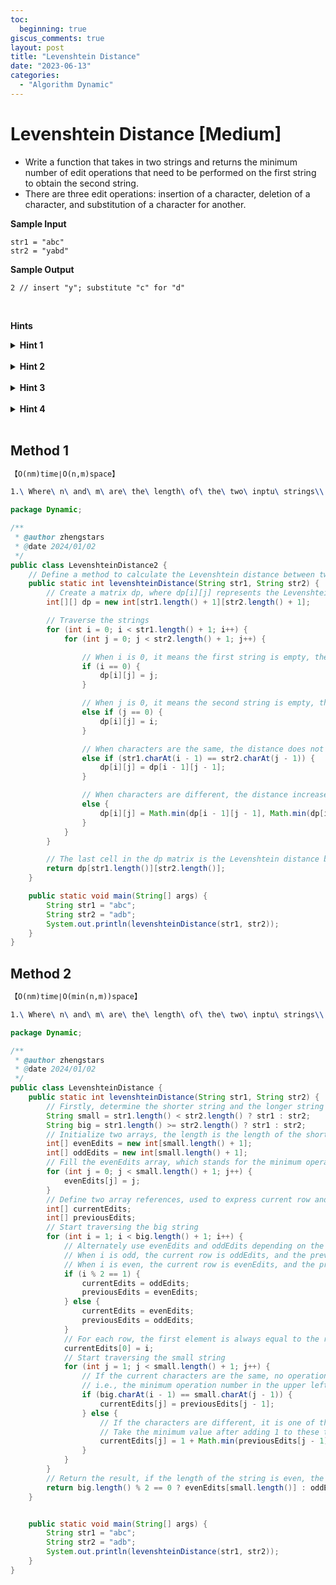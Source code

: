 ```yaml
---
toc:
  beginning: true
giscus_comments: true
layout: post
title: "Levenshtein Distance"
date: "2023-06-13"
categories:
  - "Algorithm Dynamic"
---
```



# Levenshtein Distance [Medium]

- Write a function that takes in two strings and returns the minimum number of edit operations that need to be performed on the first string to obtain the second string.
- There are three edit operations: insertion of a character, deletion of a character, and substitution of a character for another.

**Sample Input**

```
str1 = "abc"
str2 = "yabd"
```

**Sample Output**

```
2 // insert "y"; substitute "c" for "d"
```

<br>

**Hints**
<br>

<details> <summary><b>Hint 1</b></summary>
    <br>
    <i><strong>Try building a two-dimensional array of the minimum numbers of edits for pairs of substrings of the input strings. Let the rows of the array represent substrings of the second input string str2. Let the first row represent the empty string. Let each row i thereafter represent the substrings of str2 from 0 to i, with i excluded. Let the columns similarly represent the first input string str1. </strong></i>
</details>

<br>

<details> <summary><b>Hint 2</b></summary>
    <br>
    <i><strong>Build up the array mentioned in Hint #1 one row at a time. In other words, find the minimum numbers of edits between all the substrings of str1 represented by the columns and the empty string represented by the first row, then between all the substrings of str1 represented by the columns and the first letter of str2 represented by the second row, etc., until you compare both full strings. Find a formula that relates the minimum number of edits at any given point to previous numbers. </strong></i>
</details>

<br>

<details> <summary><b>Hint 3</b></summary>
    <br>
    <i><strong>At any position (i, j) in the two-dimensional array, if str2[i] is equal to str1[j], then the edit distance at position (i, j) is equal to the one at position (i - 1, j - 1), since adding str2[i] and str1[j] to the substrings represented at position (i - 1, j - 1) does not require any additional edit operation. If str2[i] is not equal to str1[j] however, then the edit distance at position (i, j) is equal to 1 + the minimum of the edit distances at positions (i - 1, j), (i, j - 1), and (i - 1, j - 1). Why is that the case? </strong></i>
</details>

<br>

<details> <summary><b>Hint 4</b></summary>
    <br>
    <i><strong>Do you really need to store the entire two-dimensional array mentioned in Hint #1? Identify what stored values you actually use throughout the process of building the array and come up with a way of storing only what you need and nothing more. </strong></i>
</details>

<br>

## Method 1

```tex
【O(nm)time∣O(n,m)space】
```

```tex
1.\ Where\ n\ and\ m\ are\ the\ length\ of\ the\ two\ inptu\ strings\\
```

```java
package Dynamic;

/**
 * @author zhengstars
 * @date 2024/01/02
 */
public class LevenshteinDistance2 {
    // Define a method to calculate the Levenshtein distance between two strings
    public static int levenshteinDistance(String str1, String str2) {
        // Create a matrix dp, where dp[i][j] represents the Levenshtein distance between the first i characters of str1 and the first j characters of str2
        int[][] dp = new int[str1.length() + 1][str2.length() + 1];

        // Traverse the strings
        for (int i = 0; i < str1.length() + 1; i++) {
            for (int j = 0; j < str2.length() + 1; j++) {

                // When i is 0, it means the first string is empty, the distance is j, that is the length of the second string
                if (i == 0) {
                    dp[i][j] = j;
                }

                // When j is 0, it means the second string is empty, the distance is i, that is the length of the first string
                else if (j == 0) {
                    dp[i][j] = i;
                }

                // When characters are the same, the distance does not change
                else if (str1.charAt(i - 1) == str2.charAt(j - 1)) {
                    dp[i][j] = dp[i - 1][j - 1];
                }

                // When characters are different, the distance increases by 1, and it becomes the minimum value of the three adjacent cells plus one
                else {
                    dp[i][j] = Math.min(dp[i - 1][j - 1], Math.min(dp[i][j - 1], dp[i - 1][j])) + 1;
                }
            }
        }

        // The last cell in the dp matrix is the Levenshtein distance between the two strings
        return dp[str1.length()][str2.length()];
    }

    public static void main(String[] args) {
        String str1 = "abc";
        String str2 = "adb";
        System.out.println(levenshteinDistance(str1, str2));
    }
}
```



## Method 2

```tex
【O(nm)time∣O(min(n,m))space】
```

```tex
1.\ Where\ n\ and\ m\ are\ the\ length\ of\ the\ two\ inptu\ strings\\
```

```java
package Dynamic;

/**
 * @author zhengstars
 * @date 2024/01/02
 */
public class LevenshteinDistance {
    public static int levenshteinDistance(String str1, String str2) {
        // Firstly, determine the shorter string and the longer string
        String small = str1.length() < str2.length() ? str1 : str2;
        String big = str1.length() >= str2.length() ? str1 : str2;
        // Initialize two arrays, the length is the length of the shorter string + 1
        int[] evenEdits = new int[small.length() + 1];
        int[] oddEdits = new int[small.length() + 1];
        // Fill the evenEdits array, which stands for the minimum operating number for the first j characters of the small string to become the empty string, i.e., deleting j times
        for (int j = 0; j < small.length() + 1; j++) {
            evenEdits[j] = j;
        }
        // Define two array references, used to express current row and previous row
        int[] currentEdits;
        int[] previousEdits;
        // Start traversing the big string
        for (int i = 1; i < big.length() + 1; i++) {
            // Alternately use evenEdits and oddEdits depending on the parity of i,
            // When i is odd, the current row is oddEdits, and the previous row is evenEdits
            // When i is even, the current row is evenEdits, and the previous row is oddEdits
            if (i % 2 == 1) {
                currentEdits = oddEdits;
                previousEdits = evenEdits;
            } else {
                currentEdits = evenEdits;
                previousEdits = oddEdits;
            }
            // For each row, the first element is always equal to the row number, which is the minimum operation number required for the first i characters of the big string to become empty string, i.e., deleting i times
            currentEdits[0] = i;
            // Start traversing the small string
            for (int j = 1; j < small.length() + 1; j++) {
                // If the current characters are the same, no operation is needed,
                // i.e., the minimum operation number in the upper left corner, i.e., previousEdits[j - 1]
                if (big.charAt(i - 1) == small.charAt(j - 1)) {
                    currentEdits[j] = previousEdits[j - 1];
                } else {
                    // If the characters are different, it is one of the three operations, replace(previousEdits[j - 1]), delete(previousEdits[j]), insert(currentEdits[j - 1])
                    // Take the minimum value after adding 1 to these three numbers
                    currentEdits[j] = 1 + Math.min(previousEdits[j - 1], Math.min(previousEdits[j], currentEdits[j - 1]));
                }
            }
        }
        // Return the result, if the length of the string is even, the last row is an even row, i.e., evenEdits, otherwise it is oddEdits
        return big.length() % 2 == 0 ? evenEdits[small.length()] : oddEdits[small.length()];
    }


    public static void main(String[] args) {
        String str1 = "abc";
        String str2 = "adb";
        System.out.println(levenshteinDistance(str1, str2));
    }
}
```



